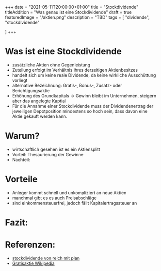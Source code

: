 +++
date = "2021-05-11T20:00:00+01:00"
title = "Stockdividende"
titleAddition = "Was genau ist eine Stockdividende"
draft = true
featuredImage = "/aktien.png"
description = "TBD"
tags = [
    "dividende",
    "stockdividende"

]
+++


# Was ist eine Stockdividende

- zusätzliche Aktien ohne Gegenleistung
- Zuteilung erfolgt im Verhältnis ihres derzeitigen Aktienbesitzes
- handelt sich um keine reale Dividende, da keine wirkliche Ausschüttung vorliegt
- alternative Bezeichnung: Gratis-, Bonus-, Zusatz- oder Berichtigungsaktie
- Erhöhung des Grundkapitals -> Gewinn bleibt im Unternehmen, steigern aber das angelegte Kaptial
- Für die Annahme einer Stockdividende muss der Dividendenertrag der jeweiligen Depotposition mindestens so hoch sein, dass davon eine Aktie gekauft werden kann.



# Warum?

- wirtschaftlich gesehen ist es ein Aktiensplitt
- Vorteil: Thesaurierung der Gewinne
- Nachteil:


# Vorteile

- Anleger kommt schnell und unkompliziert an neue Aktien
- manchmal gibt es es auch Preisabschläge
- sind einkommensteuerfrei, jedoch fällt Kapitalertragssteuer an


# Fazit:


# Referenzen:

- [stockdividende von reich mit plan](https://reich-mit-plan.de/2014/03/stockdividende-schon-mal-gehort/ "stockdividende von reich mit plan")
- [Gratisaktie Wikipedia](https://de.wikipedia.org/wiki/Gratisaktie "Gratisaktie Wikipedia")

